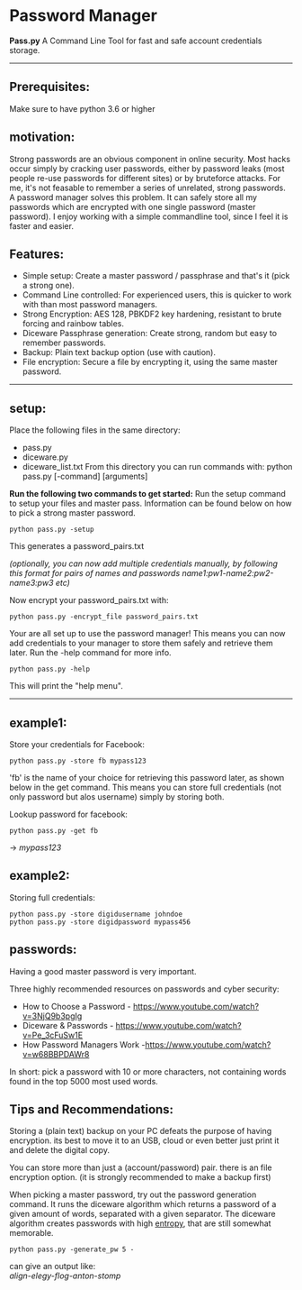 # Password Manager
**Pass.py**  A Command Line Tool for fast and safe account credentials storage.

---
## Prerequisites:
Make sure to have python 3.6 or higher

## motivation: 
Strong passwords are an obvious component in online security. Most hacks occur simply by cracking user passwords, either by password leaks (most people re-use passwords for different sites) or by bruteforce attacks. 
For me, it's not feasable to remember a series of unrelated, strong passwords. A password manager solves this problem. It can safely store all my passwords which are encrypted with one single password (master password). 
I enjoy working with a simple commandline tool, since I feel it is faster and easier. 


## Features:

* Simple setup: Create a master password / passphrase and that's it (pick a strong one).
* Command Line controlled: For experienced users, this is quicker to work with than most password managers.  
* Strong Encryption: AES 128, PBKDF2 key hardening, resistant to brute forcing and rainbow tables.
* Diceware Passphrase generation: Create strong, random but easy to remember passwords.
* Backup: Plain text backup option (use with caution).
* File encryption: Secure a file by encrypting it, using the same master password.
---

## setup:
Place the following files in the same directory:
* pass.py
* diceware.py
* diceware_list.txt
From this directory you can run commands with: python pass.py [-command] [arguments]

**Run the following two commands to get started:** 
Run the setup command to setup your files and master pass. 
Information can be found below on how to pick a strong master password.
```
python pass.py -setup
```
This generates a password_pairs.txt 

*(optionally, you can now add multiple credentials manually, by following this format for pairs of names and passwords name1:pw1-name2:pw2-name3:pw3 etc)*

Now encrypt your password_pairs.txt with: 
```
python pass.py -encrypt_file password_pairs.txt
```
Your are all set up to use the password manager! 
This means you can now add credentials to your manager to store them safely and retrieve them later.
Run the -help command for more info. 
```
python pass.py -help
```
This will print the "help menu". 

---

## example1:
Store your credentials for Facebook: 
```
python pass.py -store fb mypass123
```
'fb' is the name of your choice for retrieving this password later, as shown below in the get command. This means you can store full credentials (not only password but alos username) simply by storing both.

Lookup password for facebook: 
```
python pass.py -get fb
```
-> *mypass123*

## example2:

Storing full credentials:
```
python pass.py -store digidusername johndoe
python pass.py -store digidpassword mypass456
```

## passwords: 
Having a good master password is very important. 

Three highly recommended resources on passwords and cyber security:
* How to Choose a Password - https://www.youtube.com/watch?v=3NjQ9b3pgIg
* Diceware & Passwords - https://www.youtube.com/watch?v=Pe_3cFuSw1E
* How Password Managers Work -https://www.youtube.com/watch?v=w68BBPDAWr8

In short: pick a password with 10 or more characters, not containing words found in the top 5000 most used words.


## Tips and Recommendations: 

Storing a (plain text) backup on your PC defeats the purpose of having encryption. its best to move it to an USB, cloud or even better just print it and delete the digital copy. 

You can store more than just a (account/password) pair. there is an file encryption option. (it is strongly recommended to make a backup first) 

When picking a master password, try out the password generation command. It runs the diceware algorithm which returns a password of a given amount of words, separated with a given separator. The diceware algorithm creates passwords with high [entropy](https://en.wikipedia.org/wiki/Password_strength#Entropy_as_a_measure_of_password_strength), that are still somewhat memorable. 

```
python pass.py -generate_pw 5 -
```
can give an output like:  
*align-elegy-flog-anton-stomp*





